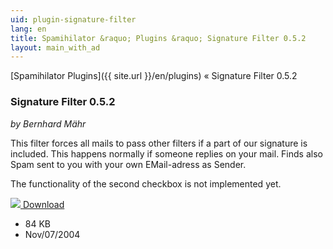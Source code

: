 ```yaml
---
uid: plugin-signature-filter
lang: en
title: Spamihilator &raquo; Plugins &raquo; Signature Filter 0.5.2
layout: main_with_ad
---
```


[Spamihilator Plugins]({{ site.url }}/en/plugins) &laquo; Signature Filter 0.5.2

### Signature Filter 0.5.2

_by Bernhard Mähr_

This filter forces all mails to pass other filters if a part of our signature is included. This happens normally if someone replies on your mail.
Finds also Spam sent to you with your own EMail-adress as Sender.

The functionality of the second checkbox is not implemented yet.

<div class="downloadsection">
<a href="http://www.spamihilator.com/updates/plugins/maehr/Signature_0_5_2.exe" class="radius button left" id="download-button"><img src="{{site.url}}/images/download-arrow.png"> Download</a>
<ul id="download-notes">
<li>84 KB</li>
<li>Nov/07/2004</li>
</ul>
</div>

